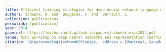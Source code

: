 ```yaml
---
title: Efficient training strategies for deep neural network language models. 
authors: Schwenk, H. and  Bougares, F. and  Barrault, L.
collection: publications
permalink: /publication/
year: 2014
paperurl: https://loicbarrault.github.io/papers/schwenk_nips2014.pdf
venue: NIPS workshop on deep neural networks and representation learning
citation: "@inproceedings{schwenk2014nips,  address = {Montreal, Canada},  author = {Schwenk, H. and  Bougares, F. and  Barrault, L.},  booktitle = {NIPS workshop on deep neural networks and representation learning},  category = {ACTI},  month = {December},  project = {},  title = {Efficient training strategies for deep neural network language models. },  url = {https://loicbarrault.github.io/papers/schwenk_nips2014.pdf},  year = {2014} }  "
---
```

